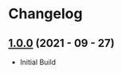 # Changelog

## [1.0.0](https://github.com/scotch101tape/romode/release/tag/v1.0.0) (2021 - 09 - 27)

* Initial Build
